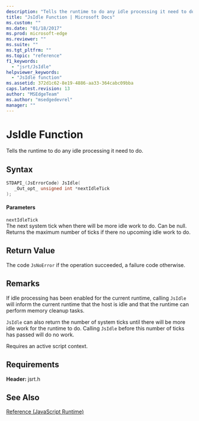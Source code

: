 ```yaml
---
description: "Tells the runtime to do any idle processing it need to do."
title: "JsIdle Function | Microsoft Docs"
ms.custom: ""
ms.date: "01/18/2017"
ms.prod: microsoft-edge
ms.reviewer: ""
ms.suite: ""
ms.tgt_pltfrm: ""
ms.topic: "reference"
f1_keywords: 
  - "jsrt/JsIdle"
helpviewer_keywords: 
  - "JsIdle function"
ms.assetid: 372d1c62-8e19-4886-aa33-364cabc09bba
caps.latest.revision: 13
author: "MSEdgeTeam"
ms.author: "msedgedevrel"
manager: ""
---
```

# JsIdle Function
Tells the runtime to do any idle processing it need to do.  
  
## Syntax  
  
```cpp  
STDAPI_(JsErrorCode) JsIdle(  
   _Out_opt_ unsigned int *nextIdleTick  
);  
```  
  
#### Parameters  
 `nextIdleTick`  
 The next system tick when there will be more idle work to do. Can be null. Returns the maximum number of ticks if there no upcoming idle work to do.  
  
## Return Value  
 The code `JsNoError` if the operation succeeded, a failure code otherwise.  
  
## Remarks  
 If idle processing has been enabled for the current runtime, calling `JsIdle` will inform the current runtime that the host is idle and that the runtime can perform memory cleanup tasks.  
  
 `JsIdle` can also return the number of system ticks until there will be more idle work for the runtime to do. Calling `JsIdle` before this number of ticks has passed will do no work.  
  
 Requires an active script context.  
  
## Requirements  
 **Header:** jsrt.h  
  
## See Also  
 [Reference (JavaScript Runtime)](../chakra-hosting/reference-javascript-runtime.md)
